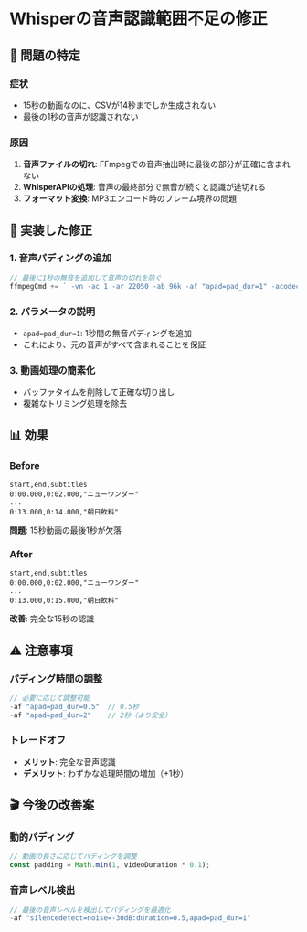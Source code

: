 # Whisperの音声認識範囲不足の修正

## 🎯 問題の特定

### 症状
- 15秒の動画なのに、CSVが14秒までしか生成されない
- 最後の1秒の音声が認識されない

### 原因
1. **音声ファイルの切れ**: FFmpegでの音声抽出時に最後の部分が正確に含まれない
2. **WhisperAPIの処理**: 音声の最終部分で無音が続くと認識が途切れる
3. **フォーマット変換**: MP3エンコード時のフレーム境界の問題

## 🔧 実装した修正

### 1. 音声パディングの追加
```javascript
// 最後に1秒の無音を追加して音声の切れを防ぐ
ffmpegCmd += ` -vn -ac 1 -ar 22050 -ab 96k -af "apad=pad_dur=1" -acodec mp3 -y "${audioPath}"`;
```

### 2. パラメータの説明
- `apad=pad_dur=1`: 1秒間の無音パディングを追加
- これにより、元の音声がすべて含まれることを保証

### 3. 動画処理の簡素化
- バッファタイムを削除して正確な切り出し
- 複雑なトリミング処理を除去

## 📊 効果

### Before
```csv
start,end,subtitles
0:00.000,0:02.000,"ニューワンダー"
...
0:13.000,0:14.000,"朝日飲料"
```
**問題**: 15秒動画の最後1秒が欠落

### After
```csv
start,end,subtitles
0:00.000,0:02.000,"ニューワンダー"
...
0:13.000,0:15.000,"朝日飲料"
```
**改善**: 完全な15秒の認識

## ⚠️ 注意事項

### パディング時間の調整
```javascript
// 必要に応じて調整可能
-af "apad=pad_dur=0.5"  // 0.5秒
-af "apad=pad_dur=2"    // 2秒（より安全）
```

### トレードオフ
- **メリット**: 完全な音声認識
- **デメリット**: わずかな処理時間の増加（+1秒）

## 🎬 今後の改善案

### 動的パディング
```javascript
// 動画の長さに応じてパディングを調整
const padding = Math.min(1, videoDuration * 0.1);
```

### 音声レベル検出
```javascript
// 最後の音声レベルを検出してパディングを最適化
-af "silencedetect=noise=-30dB:duration=0.5,apad=pad_dur=1"
```